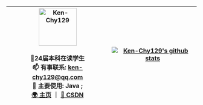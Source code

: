 <div align=center>

| <img alt="Ken-Chy129" src="https://avatars.githubusercontent.com/u/71657782?v=4" width=100 /><br /><br /> 📖24届本科在读学生 <br />📫 有事联系: ken-chy129@qq.com <br /> 🔭 主要使用: Java ;  <br>[🌍 主页](https://www.ken-chy129.cn/) ｜ [🚀 CSDN](https://blog.csdn.net/qq_25046827) | [![Ken-Chy129's github stats](https://github-readme-stats.vercel.app/api?username=Ken-Chy129&show_icons=true&bg_color=193549&text_color=73eab0&title_color=dde4e7&theme=tokyonight)](https://github.com/anuraghazra/github-readme-stats) 
| ------------------------------------------------------------ | ------------------------------------------------------------ |

</div>
